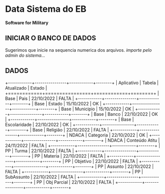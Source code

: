 # Data Sistema do EB
**Software for Military**


INICIAR O BANCO DE DADOS
------------------------
Sugerimos que inicie na sequencia numerica dos arquivos.
*importe pelo admin do sistema...*

DADOS
-----

+------------+----------------+------------+--------+
| Aplicativo |    Tabela      | Atualizado | Estado |
+============+================+============+========+
| Base       | Pais           | 22/10/2022 | FALTA  |
+------------+----------------+------------+--------+
| Base       | Estado         | 15/10/2022 |   OK   |
+------------+----------------+------------+--------+
| Base       | Municipio      | 15/10/2022 |   OK   |
+------------+----------------+------------+--------+
| Base       | Banco          | 22/10/2022 |   OK   |
+------------+----------------+------------+--------+
| Base       | Escolaridade   | 22/10/2022 |   OK   |
+------------+----------------+------------+--------+
| Base       | Religião       | 22/10/2022 | FALTA  |
+------------+----------------+------------+--------+
| NDACA      | Categoria      | 22/10/2022 |   OK   |
+------------+----------------+------------+--------+
| NDACA      | Conteúdo Atitu | 24/11/2022 | FALTA  |
+------------+----------------+------------+--------+
| PP         | Turma          | 22/10/2022 | FALTA  |
+------------+----------------+------------+--------+
| PP         | Materia        | 22/10/2022 | FALTA  |
+------------+----------------+------------+--------+
| PP         | Objetivo       | 22/10/2022 | FALTA  |
+------------+----------------+------------+--------+
| PP         | Assunto        | 22/10/2022 | FALTA  |
+------------+----------------+------------+--------+
| PP         | SubAssunto     | 22/10/2022 | FALTA  |
+------------+----------------+------------+--------+
| PP         | Obj Parcial    | 22/10/2022 | FALTA  |
+------------+----------------+------------+--------+
